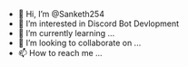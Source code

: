 - 👋 Hi, I’m @Sanketh254
- 👀 I’m interested in Discord Bot Devlopment
- 🌱 I’m currently learning ...
- 💞️ I’m looking to collaborate on ...
- 📫 How to reach me ...

<!---
Sanketh254/Sanketh254 is a ✨ special ✨ repository because its `README.md` (this file) appears on your GitHub profile.
You can click the Preview link to take a look at your changes.
--->
